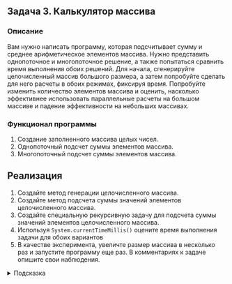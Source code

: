 ## Задача 3. Калькулятор массива

### Описание
Вам нужно написать программу, которая подсчитывает сумму и среднее арифметическое элементов массива. Нужно представить 
однопоточное и многопоточное решение, а также попытаться сравнить время выполнения обоих решений. Для начала, сгенерируйте 
целочисленный массив большого размера, а затем попробуйте сделать для него расчеты в обоих режимах, фиксируя время. 
Попробуйте изменить количество элементов массива и оценить, насколько эффективнее использовать параллельные 
расчеты на большом массиве и падение эффективности на небольших массивах.

### Функционал программы
1. Создание заполненного массива целых чисел.
2. Однопоточный подсчет суммы элементов массива.
3. Многопоточный подсчет суммы элементов массива.

## Реализация
1. Создайте метод генерации целочисленного массива.
2. Создайте метод подсчета суммы значений элементов целочисленного массива.
3. Создайте специальную рекурсивную задачу для подсчета суммы значений элементов целочисленного массива.
4. Используя `System.currentTimeMillis()` оцените время выполнения задачи для обоих вариантов
5. В качестве эксперимента, увеличте размер массива в несколько раз и запустите программу еще раз. В комментариях к задаче опишите свои наблюдения.


<details>
  <summary>Подсказка</summary>
  
  Вспомните пример из лекции подобной задачи. Используйте `ForkJoinPool`
</details>
